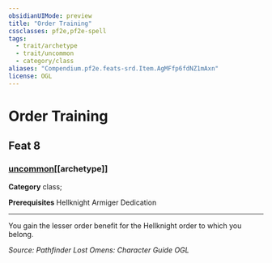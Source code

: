```yaml
---
obsidianUIMode: preview
title: "Order Training"
cssclasses: pf2e,pf2e-spell
tags:
  - trait/archetype
  - trait/uncommon
  - category/class
aliases: "Compendium.pf2e.feats-srd.Item.AgMFfp6fdNZ1mAxn"
license: OGL
---
```

# Order Training
## Feat 8
### [uncommon](uncommon "Uncommon Rarity Trait")[[archetype]]

**Category** class; 



**Prerequisites** Hellknight Armiger Dedication
* * *
You gain the lesser order benefit for the Hellknight order to which you belong.

*Source: Pathfinder Lost Omens: Character Guide*
*OGL*